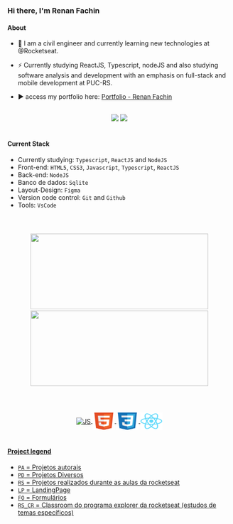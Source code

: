 ### Hi there, I'm Renan Fachin

#### About
- 🧠 I am a civil engineer and currently learning new technologies at @Rocketseat.

- ⚡ Currently studying ReactJS, Typescript, nodeJS and also studying software analysis and development with an emphasis on full-stack and mobile development at PUC-RS.

- ▶️ access my portfolio here: [Portfolio - Renan Fachin](https://renanfachindev.vercel.app/)


</br>
<div align="center">
  <a href="https://instagram.com/renan_fachin/" target="_blank"><img src="https://img.shields.io/badge/-Instagram-%23fad0c4?style=for-the-badge&logo=instagram&logoColor=black" target="_blank"></a>
  <a href="https://www.linkedin.com/in/renan-fachin/" target="_blank"><img src="https://img.shields.io/badge/-LinkedIn-%230077B5?style=for-the-badge&logo=linkedin&logoColor=white" target="_blank"></a> 
</div>

#

#### Current Stack
  - Currently studying: `Typescript`, `ReactJS` and `NodeJS`
  - Front-end: `HTML5`, `CSS3`, `Javascript`, `Typescript`, `ReactJS`
  - Back-end: `NodeJS`
  - Banco de dados: `Sqlite`
  - Layout-Design: `Figma`
  - Version code control: `Git` and `Github`
  - Tools: `VsCode`
#
</br>

<div align="center">
  <a href="https://github.com/RenanFachin">
  <img height="170em" width="400em"src="https://github-readme-stats.vercel.app/api?username=RenanFachin&show_icons=true&theme=tokyonight&title_color=FFFFFF&text_color=FFFFFF&include_all_commits=true&count_private=true"/>
  <img height="170em" width="400em"src="https://github-readme-stats.vercel.app/api/top-langs/?username=RenanFachin&layout=compact&title_color=FFFFFF&text_color=FFFFFF&langs_count=7&theme=tokyonight"/>
</div>

#
</br>

<div align="center">
  <img align="center" alt="JS" height="40" width="50" src="https://cdn.worldvectorlogo.com/logos/javascript-1.svg">
  <img align="center" alt="Renan-HTML" height="40" width="50" src="https://raw.githubusercontent.com/devicons/devicon/master/icons/html5/html5-original.svg">
  <img align="center" alt="Renan-CSS" height="40" width="50" src="https://raw.githubusercontent.com/devicons/devicon/master/icons/css3/css3-original.svg">
  <img align="center" alt="Renan-React" height="40" width="50" src="https://raw.githubusercontent.com/devicons/devicon/master/icons/react/react-original.svg">
</div>

#

#### Project legend
  - `PA` = Projetos autorais
  - `PD` = Projetos Diversos
  - `RS` = Projetos realizados durante as aulas da rocketseat
  - `LP` = LandingPage
  - `FO` = Formulários
  - `RS_CR` = Classroom do programa explorer da rocketseat (estudos de temas específicos)

